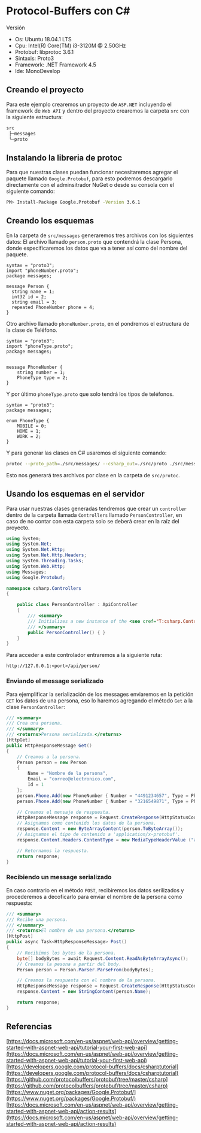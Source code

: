 # Protocol-Buffers con C#

Versión

* Os: Ubuntu 18.04.1 LTS
* Cpu: Intel(R) Core(TM) i3-3120M @ 2.50GHz
* Protobuf: libprotoc 3.6.1
* Sintaxis: Proto3
* Framework: .NET Framework 4.5
* Ide: MonoDevelop

## Creando el proyecto

Para este ejemplo crearemos un proyecto de `ASP.NET` incluyendo el framework de `Web API` y dentro del proyecto crearemos la carpeta `src` con la siguiente estructura:

```bash
src
 ├─messages
 └─proto
```

## Instalando la libreria de protoc

Para que nuestras clases puedan funcionar necesitaremos agregar el paquete llamado `Google.Protobuf`, para esto podremos descargarlo directamente con el adminsitrador NuGet o desde su consola con el siguiente comando:

```bash
PM> Install-Package Google.Protobuf -Version 3.6.1
```  

## Creando los esquemas

En la carpeta de `src/messages` generaremos tres archivos con los siguientes datos:
El archivo llamado `person.proto` que contendrá la clase Persona, donde especificaremos los datos que va a tener así como del nombre del paquete.

```bas
syntax = "proto3";
import "phoneNumber.proto";
package messages;

message Person {
  string name = 1;
  int32 id = 2;
  string email = 3;
  repeated PhoneNumber phone = 4;
}
```

Otro archivo llamado `phoneNumber.proto`, en el pondremos el estructura de la clase de Teléfono.

```bas
syntax = "proto3";
import "phoneType.proto";
package messages;


message PhoneNumber {
    string number = 1;
    PhoneType type = 2;
}
```

Y por último `phoneType.proto` que solo tendrá los tipos de teléfonos.

```bas
syntax = "proto3";
package messages;

enum PhoneType {
    MOBILE = 0;
    HOME = 1;
    WORK = 2;
}
```

Y para generar las clases en C# usaremos el siguiente comando:

```bash
protoc --proto_path=./src/messages/ --csharp_out=./src/proto ./src/messages/*.proto
```

Esto nos generará tres archivos por clase en la carpeta de `src/protoc`.

## Usando los esquemas en el servidor

Para usar nuestras clases generadas tendremos que crear un `controller` dentro de la carpeta llamada `Controllers` llamado `PersonController`, en caso de no contar con esta carpeta solo se deberá crear en la raíz del proyecto.

```csharp
using System;
using System.Net;
using System.Net.Http;
using System.Net.Http.Headers;
using System.Threading.Tasks;
using System.Web.Http;
using Messages;
using Google.Protobuf;

namespace csharp.Controllers
{

    public class PersonController : ApiController
    {
        /// <summary>
        /// Initializes a new instance of the <see cref="T:csharp.Controllers.PersonController"/> class.
        /// </summary>
        public PersonController() { }
    }
}
```

Para acceder a este controlador entraremos a la siguiente ruta:

```bas
http://127.0.0.1:<port>/api/person/
```

### Enviando el message serializado

Para ejemplificar la serialización de los messages enviaremos en la petición `GET` los datos de una persona, eso lo haremos agregando el método `Get` a la clase `PersonController`:

```csharp
/// <summary>
/// Crea una persona.
/// </summary>
/// <returns>Persona serializada.</returns>
[HttpGet]
public HttpResponseMessage Get()
{
    // Creamos a la persona.
    Person person = new Person
    {
        Name = "Nombre de la persona",
        Email = "correo@electronico.com",
        Id = 1
    };
    person.Phone.Add(new PhoneNumber { Number = "4491234657", Type = PhoneType.Mobile });
    person.Phone.Add(new PhoneNumber { Number = "3216549871", Type = PhoneType.Work });

    // Creamos el mensaje de respuesta.
    HttpResponseMessage response = Request.CreateResponse(HttpStatusCode.OK);
    // Asignamos como contenido los datos de la persona.
    response.Content = new ByteArrayContent(person.ToByteArray());
    // Asignamos el tipo de contenido a 'application/x-protobuf'.
    response.Content.Headers.ContentType = new MediaTypeHeaderValue ("application/x-protobuf");

    // Retornamos la respuesta.
    return response;
}

```

### Recibiendo un message serializado

En caso contrario en el método `POST`, recibiremos los datos serilizados y procederemos a decoficarlo para enviar el nombre de la persona como respuesta:

```csharp
/// <summary>
/// Recibe una persona.
/// </summary>
/// <returns>El nombre de una persona.</returns>
[HttpPost]
public async Task<HttpResponseMessage> Post()
{
    // Recibimos los bytes de la persona.
    byte[] bodyBytes = await Request.Content.ReadAsByteArrayAsync();
    // Creamos la pesona a partir del body.
    Person person = Person.Parser.ParseFrom(bodyBytes);

    // Creamos la respuesta con el nombre de la persona.
    HttpResponseMessage response = Request.CreateResponse(HttpStatusCode.OK);
    response.Content = new StringContent(person.Name);

    return response;
}
```

## Referencias

[https://docs.microsoft.com/en-us/aspnet/web-api/overview/getting-started-with-aspnet-web-api/tutorial-your-first-web-api](https://docs.microsoft.com/en-us/aspnet/web-api/overview/getting-started-with-aspnet-web-api/tutorial-your-first-web-api) \
[https://developers.google.com/protocol-buffers/docs/csharptutorial](https://developers.google.com/protocol-buffers/docs/csharptutorial) \
[https://github.com/protocolbuffers/protobuf/tree/master/csharp](https://github.com/protocolbuffers/protobuf/tree/master/csharp) \
[https://www.nuget.org/packages/Google.Protobuf/](https://www.nuget.org/packages/Google.Protobuf/) \
[https://docs.microsoft.com/en-us/aspnet/web-api/overview/getting-started-with-aspnet-web-api/action-results](https://docs.microsoft.com/en-us/aspnet/web-api/overview/getting-started-with-aspnet-web-api/action-results)